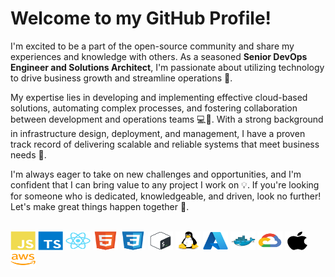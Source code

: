 # Welcome to my GitHub Profile!

I'm excited to be a part of the open-source community and share my experiences and knowledge with others. As a seasoned **Senior DevOps Engineer and Solutions Architect**, I'm passionate about utilizing technology to drive business growth and streamline operations 🚀.

My expertise lies in developing and implementing effective cloud-based solutions, automating complex processes, and fostering collaboration between development and operations teams 💻💼. With a strong background in infrastructure design, deployment, and management, I have a proven track record of delivering scalable and reliable systems that meet business needs 💪.

I'm always eager to take on new challenges and opportunities, and I'm confident that I can bring value to any project I work on 💡. If you're looking for someone who is dedicated, knowledgeable, and driven, look no further! Let's make great things happen together 🙌.


  
<div style="display: inline_block"><br>
  <img align="center" alt="levi2m-Js" height="30" width="40" src="https://raw.githubusercontent.com/devicons/devicon/master/icons/javascript/javascript-plain.svg">
  <img align="center" alt="levi2m-Ts" height="30" width="40" src="https://raw.githubusercontent.com/devicons/devicon/master/icons/typescript/typescript-plain.svg">
  <img align="center" alt="levi2m-React" height="30" width="40" src="https://raw.githubusercontent.com/devicons/devicon/master/icons/react/react-original.svg">
  <img align="center" alt="levi2m-HTML" height="30" width="40" src="https://raw.githubusercontent.com/devicons/devicon/master/icons/html5/html5-original.svg">
  <img align="center" alt="levi2m-CSS" height="30" width="40" src="https://raw.githubusercontent.com/devicons/devicon/master/icons/css3/css3-original.svg">
  <img align="center" alt="levi2m-Bash" height="30" width="40" src="https://raw.githubusercontent.com/devicons/devicon/master/icons/bash/bash-original.svg">
  <img align="center" alt="levi2m-Linux" height="30" width="40" src="https://raw.githubusercontent.com/devicons/devicon/master/icons/linux/linux-original.svg">
  <img align="center" alt="levi2m-Azure" height="30" width="40" src="https://raw.githubusercontent.com/devicons/devicon/master/icons/azure/azure-original.svg">
  <img align="center" alt="levi2m-Docker" height="30" width="40" src="https://raw.githubusercontent.com/devicons/devicon/master/icons/docker/docker-original.svg">
  <img align="center" alt="levi2m-GCP" height="30" width="40" src="https://raw.githubusercontent.com/devicons/devicon/master/icons/googlecloud/googlecloud-original.svg">
  <img align="center" alt="levi2m-Apple" height="30" width="40" src="https://raw.githubusercontent.com/devicons/devicon/master/icons/apple/apple-original.svg">
  <img align="center" alt="levi2m-AWS" height="30" width="40" src="https://raw.githubusercontent.com/devicons/devicon/master/icons/amazonwebservices/amazonwebservices-plain-wordmark.svg">
</div>

